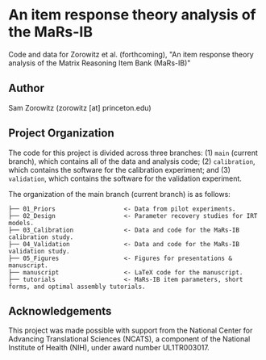 # An item response theory analysis of the MaRs-IB

Code and data for Zorowitz et al. (forthcoming), "An item response theory analysis of the Matrix Reasoning Item Bank (MaRs-IB)"

## Author
Sam Zorowitz (zorowitz [at] princeton.edu)

## Project Organization

The code for this project is divided across three branches: (1) `main` (current branch), which contains all of the data and analysis code; (2) `calibration`, which contains the software for the calibration experiment; and (3) `validation`, which contains the software for the validation experiment. 

The organization of the main branch (current branch) is as follows:

    ├── 01_Priors                   <- Data from pilot experiments.
    ├── 02_Design                   <- Parameter recovery studies for IRT models.
    ├── 03_Calibration              <- Data and code for the MaRs-IB calibration study. 
    ├── 04_Validation               <- Data and code for the MaRs-IB validation study. 
    ├── 05_Figures                  <- Figures for presentations & manuscript.
    ├── manuscript                  <- LaTeX code for the manuscript.
    ├── tutorials                   <- MaRs-IB item parameters, short forms, and optimal assembly tutorials.

## Acknowledgements

This project was made possible with support from the National Center for Advancing Translational Sciences (NCATS), a component of the National Institute of Health (NIH), under award number UL1TR003017.
